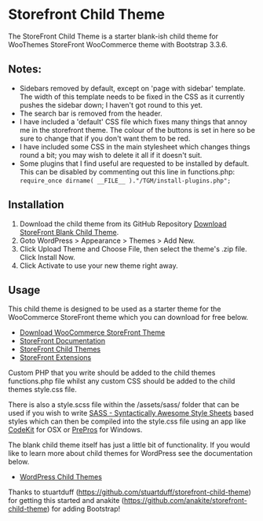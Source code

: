 # Storefront Child Theme

The StoreFront Child Theme is a starter blank-ish child theme for WooThemes StoreFront WooCommerce theme with Bootstrap 3.3.6.

## Notes:
- Sidebars removed by default, except on 'page with sidebar' template.  The width of this template needs to be fixed in the CSS as it currently pushes the sidebar down; I haven't got round to this yet.
- The search bar is removed from the header.
- I have included a 'default' CSS file which fixes many things that annoy me in the storefront theme.  The colour of the buttons is set in here so be sure to change that if you don't want them to be red.
- I have included some CSS in the main stylesheet which changes things round a bit; you may wish to delete it all if it doesn't suit.
- Some plugins that I find useful are requested to be installed by default.  This can be disabled by commenting out this line in functions.php: `require_once dirname( __FILE__ )."/TGM/install-plugins.php";`

## Installation

1. Download the child theme from its GitHub Repository [Download StoreFront Blank Child Theme](https://github.com/mikeybeck/storefront-child-starter).
2. Goto WordPress > Appearance > Themes > Add New.
2. Click Upload Theme and Choose File, then select the theme's .zip file. Click Install Now.
3. Click Activate to use your new theme right away.

## Usage

This child theme is designed to be used as a starter theme for the WooCommerce StoreFront theme which you can download for free below.

* [Download WooCommerce StoreFront Theme](https://wordpress.org/themes/storefront/)
* [StoreFront Documentation](http://docs.woothemes.com/documentation/themes/storefront/)
* [StoreFront Child Themes](http://www.woothemes.com/product-category/themes/storefront-child-theme-themes/)
* [StoreFront Extensions](http://www.woothemes.com/product-category/storefront-extensions/)

Custom PHP that you write should be added to the child themes functions.php file whilst any custom CSS should be added to the child themes style.css file.

There is also a style.scss file within the /assets/sass/ folder that can be used if you wish to write [SASS - Syntactically Awesome Style Sheets](http://sass-lang.com/) based styles which can then be compiled into the style.css file using an app like [CodeKit](https://incident57.com/codekit/) for OSX or [PrePros](https://prepros.io/) for Windows.

The blank child theme itself has just a little bit of functionality.  If you would like to learn more about child themes for WordPress see the documentation below.

* [WordPress Child Themes](https://codex.wordpress.org/Child_Themes)


Thanks to stuartduff (https://github.com/stuartduff/storefront-child-theme) for getting this started and anakite (https://github.com/anakite/storefront-child-theme) for adding Bootstrap!